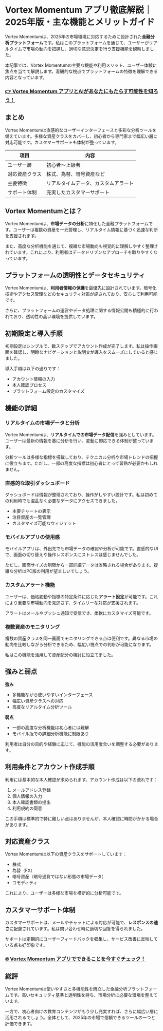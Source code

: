 # Vortex Momentum アプリ徹底解説｜2025年版・主な機能とメリットガイド
 

Vortex Momentumは、2025年の市場環境に対応するために設計された**金融分析プラットフォーム**です。私はこのプラットフォームを通じて、ユーザーがリアルタイムで市場の動向を把握し、適切な意思決定を行う支援機能を観察しました。

本記事では、Vortex Momentumの主要な機能や利用メリット、ユーザー体験に焦点を当てて解説します。客観的な視点でプラットフォームの特徴を理解できる内容となっています。

### [👉  Vortex Momentum アプリとAIがあなたにもたらす可能性を知ろう！](https://tinyurl.com/3ddnshbw)
## まとめ

Vortex Momentumは直感的なユーザーインターフェースと多彩な分析ツールを備えています。多様な資産クラスをカバーし、初心者から専門家まで幅広い層に対応可能です。カスタマーサポートも体制が整っています。

| 項目               | 内容                                 |
|--------------------|------------------------------------|
| ユーザー層         | 初心者～上級者                     |
| 対応資産クラス     | 株式、為替、暗号資産など           |
| 主要特徴           | リアルタイムデータ、カスタムアラート |
| サポート体制       | 充実したカスタマーサポート         |

## Vortex Momentumとは？

Vortex Momentumは、**市場データの分析**に特化した金融プラットフォームです。ユーザーは複数の資産を一元管理し、リアルタイム情報に基づく迅速な判断を支援されます。

また、高度な分析機能を通じて、複雑な市場動向も視覚的に理解しやすく整理されています。これにより、利用者はデータドリブンなアプローチを取りやすくなっています。

## プラットフォームの透明性とデータセキュリティ

Vortex Momentumは、**利用者情報の保護**を最優先に設計されています。暗号化技術やアクセス管理などのセキュリティ対策が施されており、安心して利用可能です。

さらに、プラットフォームの運営やデータ処理に関する情報公開も積極的に行われており、透明性の高い環境を提供しています。

## 初期設定と導入手順

初期設定はシンプルで、数ステップでアカウント作成が完了します。私は操作画面を確認し、明瞭なナビゲーションと説明文が導入をスムーズにしていると感じました。

導入手順は以下の通りです：

- アカウント情報の入力
- 本人確認プロセス
- プラットフォーム設定のカスタマイズ

## 機能の詳細

### リアルタイムの市場データと分析

Vortex Momentumは、**リアルタイムでの市場データ配信**を強みとしています。ユーザーは最新の情報を基に分析を行い、変動に即応できる体制が整っています。

分析ツールは多様な指標を搭載しており、テクニカル分析や市場トレンドの把握に役立ちます。ただし、一部の高度な指標は初心者にとって習熟が必要かもしれません。

### 直感的な取引ダッシュボード

ダッシュボードは情報が整理されており、操作がしやすい設計です。私は初めての利用時でも混乱なく必要なデータにアクセスできました。

- 主要チャートの表示
- 注目資産の一覧管理
- カスタマイズ可能なウィジェット

### モバイルアプリの使用感

モバイルアプリは、外出先でも市場データの確認や分析が可能です。直感的なUIで、画面の切り替えや操作レスポンスにストレスは感じませんでした。

ただし、画面サイズの制限から一部詳細データは省略される場合があります。複雑な分析はPC版の利用が望ましいでしょう。

### カスタムアラート機能

ユーザーは、価格変動や指標の特定条件に応じた**アラート設定**が可能です。これにより重要な市場動向を見逃さず、タイムリーな対応が支援されます。

アラートはメールやプッシュ通知で受信でき、柔軟にカスタマイズ可能です。

### 複数資産のモニタリング

複数の資産クラスを同一画面でモニタリングできる点は便利です。異なる市場の動向を比較しながら分析できるため、幅広い視点での判断が可能になります。

私はこの機能を活用して資産配分の検討に役立てました。

## 強みと弱点

**強み**

- 多機能ながら使いやすいインターフェース
- 幅広い資産クラスへの対応
- 高度なリアルタイム分析ツール

**弱点**

- 一部の高度な分析機能は初心者には難解
- モバイル版での詳細分析機能に制限あり

利用者は自分の目的や経験に応じて、機能の活用度合いを調整する必要があります。

## 利用条件とアカウント作成手順

利用には基本的な本人確認が求められます。アカウント作成は以下の流れです：

1. メールアドレス登録
2. 個人情報の入力
3. 本人確認書類の提出
4. 利用規約の同意

この手順は標準的で特に難しい点はありませんが、本人確認に時間がかかる場合があります。

## 対応資産クラス

Vortex Momentumは以下の資産クラスをサポートしています：

- 株式
- 為替（FX）
- 暗号資産（暗号通貨ではない形態の市場データ）
- コモディティ

これにより、ユーザーは多様な市場を横断的に分析可能です。

## カスタマーサポート体制

カスタマーサポートは、メールやチャットによる対応が可能で、**レスポンスの速さ**に配慮されています。私は問い合わせ時に適切な回答を得られました。

サポートは定期的にユーザーフィードバックを収集し、サービス改善に反映している点も好印象です。

### [🔥 Vortex Momentum アプリでできることを今すぐチェック！](https://tinyurl.com/3ddnshbw)
## 総評

Vortex Momentumは使いやすさと多機能性を両立した金融分析プラットフォームです。高いセキュリティ基準と透明性を持ち、市場分析に必要な環境を整えています。

一方で、初心者向けの教育コンテンツがもう少し充実すれば、さらに幅広い層に活用されるでしょう。全体として、2025年の市場で信頼できるツールの一つと評価できます。